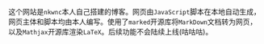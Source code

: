 这个网站是`nkwnc`本人自己搭建的博客。网页由`JavaScript`脚本在本地自动生成，网页主体和脚本均由本人编写。使用了`marked`开源库将`MarkDown`文档转为网页，以及`Mathjax`开源库渲染`LaTeX`。后续功能不会陆续上线(咕咕咕)。